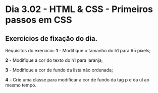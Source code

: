 # Dia 3.02 - HTML & CSS - Primeiros passos em CSS

## Exercícios de fixação do dia. 

Requisitos do exercício:
**1** - Modifique o tamanho do h1 para 65 pixels;

**2** - Modifique a cor do texto do h1 para laranja;

**3** - Modifique a cor de fundo da lista não ordenada;

**4** - Crie uma classe para modificar a cor de fundo da tag p e da ul ao mesmo tempo.
